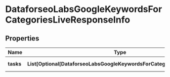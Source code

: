 # DataforseoLabsGoogleKeywordsForCategoriesLiveResponseInfo


## Properties

| Name | Type | Description | Notes |
|------------ | ------------- | ------------- | -------------|
**tasks** | **List[Optional[DataforseoLabsGoogleKeywordsForCategoriesLiveTaskInfo]]** | array of tasks |[optional]|